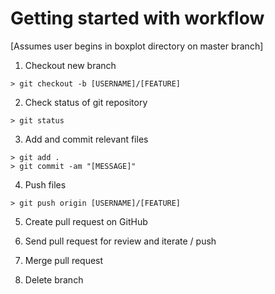 # Getting started with workflow

[Assumes user begins in boxplot directory on master branch]

1. Checkout new branch
```
> git checkout -b [USERNAME]/[FEATURE]
```

2. Check status of git repository
```
> git status
```

3. Add and commit relevant files
```
> git add .
> git commit -am "[MESSAGE]"
```

4. Push files
```
> git push origin [USERNAME]/[FEATURE]
```

5. Create pull request on GitHub

6. Send pull request for review and iterate / push

7. Merge pull request

8. Delete branch